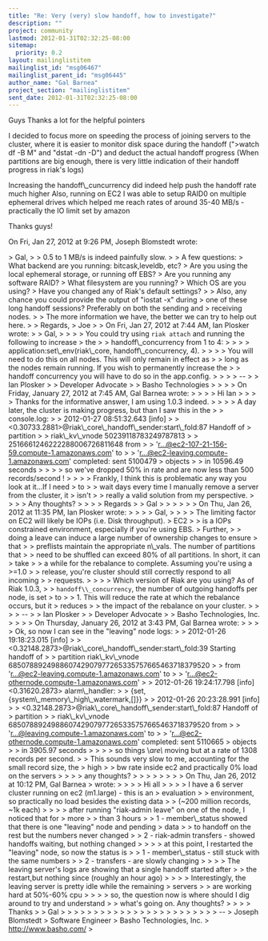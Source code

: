 ```yaml
---
title: "Re: Very (very) slow handoff, how to investigate?"
description: ""
project: community
lastmod: 2012-01-31T02:32:25-08:00
sitemap:
  priority: 0.2
layout: mailinglistitem
mailinglist_id: "msg06467"
mailinglist_parent_id: "msg06445"
author_name: "Gal Barnea"
project_section: "mailinglistitem"
sent_date: 2012-01-31T02:32:25-08:00
---
```



Guys
Thanks a lot for the helpful pointers

I decided to focus more on speeding the process of joining servers to the
cluster, where it is easier to monitor disk space during the handoff
("&gt;watch df -B M" and "dstat -dn -D") and deduct the actual handoff
progress (When partitions are big enough, there is very little indication
of their handoff progress in riak's logs)

Increasing the handoff\\_cuncurrency did indeed help push the handoff rate
much higher
Also, running on EC2 I was able to setup RAID0 on multiple ephemeral drives
which helped me reach rates of around 35-40 MB/s - practically the IO limit
set by amazon

Thanks guys!


On Fri, Jan 27, 2012 at 9:26 PM, Joseph Blomstedt  wrote:

&gt; Gal,
&gt;
&gt; 0.5 to 1 MB/s is indeed painfully slow.
&gt;
&gt; A few questions:
&gt; What backend are you running: bitcask,leveldb, etc?
&gt; Are you using the local ephemeral storage, or running off EBS?
&gt; Are you running any software RAID?
&gt; What filesystem are you running?
&gt; Which OS are you using?
&gt; Have you changed any of Riak's default settings?
&gt;
&gt; Also, any chance you could provide the output of "iostat -x" during
&gt; one of these long handoff sessions? Preferably on both the sending and
&gt; receiving nodes.
&gt;
&gt; The more information we have, the better we can try to help out here.
&gt;
&gt; Regards,
&gt; Joe
&gt;
&gt; On Fri, Jan 27, 2012 at 7:44 AM, Ian Plosker  wrote:
&gt; &gt; Gal,
&gt; &gt;
&gt; &gt; You could try using `riak attach` and running the following to increase
&gt; the
&gt; &gt; handoff\\_concurrency from 1 to 4:
&gt; &gt;
&gt; &gt; application:set\\_env(riak\\_core, handoff\\_concurrency, 4).
&gt; &gt;
&gt; &gt; You will need to do this on all nodes. This will only remain in effect as
&gt; &gt; long as the nodes remain running. If you wish to permanently increase the
&gt; &gt; handoff concurrency you will have to do so in the app.config.
&gt; &gt;
&gt; &gt; --
&gt; &gt; Ian Plosker 
&gt; &gt; Developer Advocate
&gt; &gt; Basho Technologies
&gt; &gt;
&gt; &gt; On Friday, January 27, 2012 at 7:45 AM, Gal Barnea wrote:
&gt; &gt;
&gt; &gt; Hi Ian
&gt; &gt;
&gt; &gt; Thanks for the informative answer, I am using 1.0.3 indeed.
&gt; &gt;
&gt; &gt; A day later, the cluster is making progress, but than I saw this in the
&gt; &gt; console.log:
&gt; &gt; 2012-01-27 08:51:32.643 [info]
&gt; &gt; &lt;0.30733.2881&gt;@riak\\_core\\_handoff\\_sender:start\\_fold:87 Handoff of
&gt; partition
&gt; &gt; riak\\_kv\\_vnode 50239118783249787813
&gt; &gt; 2516661246222288006726811648 from
&gt; &gt; 'r...@ec2-107-21-156-59.compute-1.amazonaws.com' to
&gt; &gt; 'r...@ec2-leaving.compute-1.amazonaws.com' completed: sent 5100479
&gt; objects
&gt; &gt; in 10596.49 seconds
&gt; &gt;
&gt; &gt; so we've dropped 50% in rate and are now less than 500 records/second !
&gt; &gt;
&gt; &gt; Frankly, I think this is problematic any way you look at it...If I need
&gt; to
&gt; &gt; wait days every time I manually remove a server from the cluster, it
&gt; isn't
&gt; &gt; really a valid solution from my perspective.
&gt; &gt;
&gt; &gt; Any thoughts?
&gt; &gt;
&gt; &gt; Regards
&gt; &gt; Gal
&gt; &gt;
&gt; &gt;
&gt; &gt; On Thu, Jan 26, 2012 at 11:35 PM, Ian Plosker  wrote:
&gt; &gt;
&gt; &gt; Gal,
&gt; &gt;
&gt; &gt; The limiting factor on EC2 will likely be IOPs (i.e. Disk throughput).
&gt; EC2
&gt; &gt; is a IOPs constrained environment, especially if you're using EBS.
&gt; Further,
&gt; &gt; doing a leave can induce a large number of ownership changes to ensure
&gt; that
&gt; &gt; preflists maintain the appropriate n\\_vals. The number of partitions that
&gt; &gt; need to be shuffled can exceed 80% of all partitions. In short, it can
&gt; take
&gt; &gt; a while for the rebalance to complete. Assuming you're using a &gt;=1.0
&gt; &gt; release, you're cluster should still correctly respond to all incoming
&gt; &gt; requests.
&gt; &gt;
&gt; &gt; Which version of Riak are you using? As of Riak 1.0.3,
&gt; &gt; `handoff\\_concurrency`, the number of outgoing handoffs per node, is set
&gt; to
&gt; &gt; 1. This will reduce the rate at which the rebalance occurs, but it
&gt; reduces
&gt; &gt; the impact of the rebalance on your cluster.
&gt; &gt;
&gt; &gt; --
&gt; &gt; Ian Plosker 
&gt; &gt; Developer Advocate
&gt; &gt; Basho Technologies, Inc.
&gt; &gt;
&gt; &gt; On Thursday, January 26, 2012 at 3:43 PM, Gal Barnea wrote:
&gt; &gt;
&gt; &gt; Ok, so now I can see in the "leaving" node logs:
&gt; &gt; 2012-01-26 19:18:23.015 [info]
&gt; &gt; &lt;0.32148.2873&gt;@riak\\_core\\_handoff\\_sender:start\\_fold:39 Starting handoff of
&gt; &gt; partition riak\\_kv\\_vnode 685078892498860742907977265335757665463718379520
&gt; &gt; from 'r...@ec2-leaving.compute-1.amazonaws.com' to
&gt; &gt; 'r...@ec2-othernode.compute-1.amazonaws.com'
&gt; &gt; 2012-01-26 19:24:17.798 [info] &lt;0.31620.2873&gt; alarm\\_handler:
&gt; &gt; {set,{system\\_memory\\_high\\_watermark,[]}}
&gt; &gt; 2012-01-26 20:23:28.991 [info]
&gt; &gt; &lt;0.32148.2873&gt;@riak\\_core\\_handoff\\_sender:start\\_fold:87 Handoff of
&gt; partition
&gt; &gt; riak\\_kv\\_vnode 685078892498860742907977265335757665463718379520 from
&gt; &gt; 'r...@leaving.compute-1.amazonaws.com' to
&gt; &gt; 'r...@ec2-othernode.compute-1.amazonaws.com' completed: sent 5110665
&gt; objects
&gt; &gt; in 3905.97 seconds
&gt; &gt;
&gt; &gt; so things \\*are\\* moving but at a rate of 1308 records per second.
&gt; &gt; This sounds very slow to me, accounting for the small record size, the
&gt; high
&gt; &gt; bw rate inside ec2 and practically 0% load on the servers
&gt; &gt;
&gt; &gt; any thoughts?
&gt; &gt;
&gt; &gt;
&gt; &gt;
&gt; &gt; On Thu, Jan 26, 2012 at 10:12 PM, Gal Barnea 
&gt; wrote:
&gt; &gt;
&gt; &gt; Hi all
&gt; &gt;
&gt; &gt; I have a 6 server cluster running on ec2 (m1.large) - this is an
&gt; evaluation
&gt; &gt; environment, so practically no load besides the existing data
&gt; &gt; (~200 million records, ~1k each)
&gt; &gt;
&gt; &gt; after running "riak-admin leave" on one of the node, I noticed that for
&gt; more
&gt; &gt; than 3 hours
&gt; &gt; 1 - member\\_status showed that there is one "leaving" node and pending
&gt; data
&gt; &gt; to handoff on the rest but the numbers never changed
&gt; &gt; 2 - riak-admin transfers - showed handoffs waiting, but nothing changed
&gt; &gt;
&gt; &gt; at this point, I restarted the "leaving" node, so now the status is
&gt; &gt; 1 - member\\_status - still stuck with the same numbers
&gt; &gt; 2 - transfers - are slowly changing
&gt; &gt;
&gt; &gt; The leaving server's logs are showing that a single handoff started after
&gt; &gt; the restart,but nothing since (roughly an hour ago)
&gt; &gt;
&gt; &gt; Interestingly, the leaving server is pretty idle while the remaining
&gt; servers
&gt; &gt; are working hard at 50%-60% cpu
&gt; &gt;
&gt; &gt; so, the question now is where should I dig around to try and understand
&gt; &gt; what's going on. Any thoughts?
&gt; &gt;
&gt; &gt; Thanks
&gt; &gt; Gal
&gt; &gt;
&gt; &gt;
&gt; &gt;
&gt; &gt;
&gt; &gt;
&gt; &gt;
&gt; &gt;
&gt; &gt;
&gt; &gt;
&gt; &gt;
&gt;
&gt;
&gt;
&gt; --
&gt; Joseph Blomstedt 
&gt; Software Engineer
&gt; Basho Technologies, Inc.
&gt; http://www.basho.com/
&gt;
